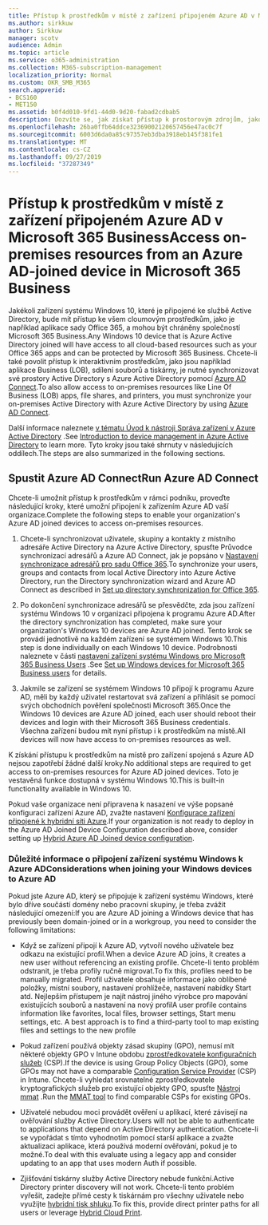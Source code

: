 ```yaml
---
title: Přístup k prostředkům v místě z zařízení připojeném Azure AD v Microsoft 365 Business
ms.author: sirkkuw
author: Sirkkuw
manager: scotv
audience: Admin
ms.topic: article
ms.service: o365-administration
ms.collection: M365-subscription-management
localization_priority: Normal
ms.custom: OKR_SMB_M365
search.appverid:
- BCS160
- MET150
ms.assetid: b0f4d010-9fd1-44d0-9d20-fabad2cdbab5
description: Dozvíte se, jak získat přístup k prostorovým zdrojům, jako jsou například aplikace Business Apps, sdílení souborů a tiskárny z Azure Active Directory do zařízení Windows 10.
ms.openlocfilehash: 26ba0ffb64ddce32369002120657456e47ac0c7f
ms.sourcegitcommit: 6003d6da0a85c97357eb3dba3918eb145f381fe1
ms.translationtype: MT
ms.contentlocale: cs-CZ
ms.lasthandoff: 09/27/2019
ms.locfileid: "37287349"
---
```

# <a name="access-on-premises-resources-from-an-azure-ad-joined-device-in-microsoft-365-business"></a><span data-ttu-id="b9c1a-103">Přístup k prostředkům v místě z zařízení připojeném Azure AD v Microsoft 365 Business</span><span class="sxs-lookup"><span data-stu-id="b9c1a-103">Access on-premises resources from an Azure AD-joined device in Microsoft 365 Business</span></span>

<span data-ttu-id="b9c1a-104">Jakékoli zařízení systému Windows 10, které je připojené ke službě Active Directory, bude mít přístup ke všem cloumovým prostředkům, jako je například aplikace sady Office 365, a mohou být chráněny společností Microsoft 365 Business.</span><span class="sxs-lookup"><span data-stu-id="b9c1a-104">Any Windows 10 device that is Azure Active Directory joined will have access to all cloud-based resources such as your Office 365 apps and can be protected by Microsoft 365 Business.</span></span> <span data-ttu-id="b9c1a-105">Chcete-li také povolit přístup k interaktivním prostředkům, jako jsou například aplikace Business (LOB), sdílení souborů a tiskárny, je nutné synchronizovat své prostory Active Directory s Azure Active Directory pomocí [Azure AD Connect](https://docs.microsoft.com/en-us/azure/active-directory/connect/active-directory-aadconnect).</span><span class="sxs-lookup"><span data-stu-id="b9c1a-105">To also allow access to on-premises resources like Line Of Business (LOB) apps, file shares, and printers, you must synchronize your on-premises Active Directory with Azure Active Directory by using [Azure AD Connect](https://docs.microsoft.com/en-us/azure/active-directory/connect/active-directory-aadconnect).</span></span> 

<span data-ttu-id="b9c1a-106">Další informace naleznete [v tématu Úvod k nástroji Správa zařízení v Azure Active Directory](https://docs.microsoft.com/en-us/azure/active-directory/device-management-introduction) .</span><span class="sxs-lookup"><span data-stu-id="b9c1a-106">See [Introduction to device management in Azure Active Directory](https://docs.microsoft.com/en-us/azure/active-directory/device-management-introduction) to learn more.</span></span>
<span data-ttu-id="b9c1a-107">Tyto kroky jsou také shrnuty v následujících oddílech.</span><span class="sxs-lookup"><span data-stu-id="b9c1a-107">The steps are also summarized in the following sections.</span></span>

## <a name="run-azure-ad-connect"></a><span data-ttu-id="b9c1a-108">Spustit Azure AD Connect</span><span class="sxs-lookup"><span data-stu-id="b9c1a-108">Run Azure AD Connect</span></span>

<span data-ttu-id="b9c1a-109">Chcete-li umožnit přístup k prostředkům v rámci podniku, proveďte následující kroky, které umožní připojení k zařízením Azure AD vaší organizace.</span><span class="sxs-lookup"><span data-stu-id="b9c1a-109">Complete the following steps to enable your organization's Azure AD joined devices to access on-premises resources.</span></span>
  
1. <span data-ttu-id="b9c1a-110">Chcete-li synchronizovat uživatele, skupiny a kontakty z místního adresáře Active Directory na Azure Active Directory, spusťte Průvodce synchronizací adresářů a Azure AD Connect, jak je popsáno v [Nastavení synchronizace adresářů pro sadu Office 365](https://support.office.com/article/1b3b5318-6977-42ed-b5c7-96fa74b08846).</span><span class="sxs-lookup"><span data-stu-id="b9c1a-110">To synchronize your users, groups and contacts from local Active Directory into Azure Active Directory, run the Directory synchronization wizard and Azure AD Connect as described in [Set up directory synchronization for Office 365](https://support.office.com/article/1b3b5318-6977-42ed-b5c7-96fa74b08846).</span></span>
    
2. <span data-ttu-id="b9c1a-111">Po dokončení synchronizace adresářů se přesvědčte, zda jsou zařízení systému Windows 10 v organizaci připojena k programu Azure AD.</span><span class="sxs-lookup"><span data-stu-id="b9c1a-111">After the directory synchronization has completed, make sure your organization's Windows 10 devices are Azure AD joined.</span></span> <span data-ttu-id="b9c1a-112">Tento krok se provádí jednotlivě na každém zařízení se systémem Windows 10.</span><span class="sxs-lookup"><span data-stu-id="b9c1a-112">This step is done individually on each Windows 10 device.</span></span> <span data-ttu-id="b9c1a-113">Podrobnosti naleznete v části [nastavení zařízení systému Windows pro Microsoft 365 Business Users](set-up-windows-devices.md) .</span><span class="sxs-lookup"><span data-stu-id="b9c1a-113">See [Set up Windows devices for Microsoft 365 Business users](set-up-windows-devices.md) for details.</span></span> 
    
3. <span data-ttu-id="b9c1a-114">Jakmile se zařízení se systémem Windows 10 připojí k programu Azure AD, měli by každý uživatel restartovat svá zařízení a přihlásit se pomocí svých obchodních pověření společnosti Microsoft 365.</span><span class="sxs-lookup"><span data-stu-id="b9c1a-114">Once the Windows 10 devices are Azure AD joined, each user should reboot their devices and login with their Microsoft 365 Business credentials.</span></span> <span data-ttu-id="b9c1a-115">Všechna zařízení budou mít nyní přístup i k prostředkům na místě.</span><span class="sxs-lookup"><span data-stu-id="b9c1a-115">All devices will now have access to on-premises resources as well.</span></span>
    
<span data-ttu-id="b9c1a-116">K získání přístupu k prostředkům na místě pro zařízení spojená s Azure AD nejsou zapotřebí žádné další kroky.</span><span class="sxs-lookup"><span data-stu-id="b9c1a-116">No additional steps are required to get access to on-premises resources for Azure AD joined devices.</span></span> <span data-ttu-id="b9c1a-117">Toto je vestavěná funkce dostupná v systému Windows 10.</span><span class="sxs-lookup"><span data-stu-id="b9c1a-117">This is built-in functionality available in Windows 10.</span></span> 
  
<span data-ttu-id="b9c1a-118">Pokud vaše organizace není připravena k nasazení ve výše popsané konfiguraci zařízení Azure AD, zvažte nastavení [Konfigurace zařízení připojené k hybridní síti Azure](manage-windows-devices.md).</span><span class="sxs-lookup"><span data-stu-id="b9c1a-118">If your organization is not ready to deploy in the Azure AD Joined Device Configuration described above, consider setting up [Hybrid Azure AD Joined device configuration](manage-windows-devices.md).</span></span>
  
### <a name="considerations-when-joining-your-windows-devices-to-azure-ad"></a><span data-ttu-id="b9c1a-119">Důležité informace o připojení zařízení systému Windows k Azure AD</span><span class="sxs-lookup"><span data-stu-id="b9c1a-119">Considerations when joining your Windows devices to Azure AD</span></span>

<span data-ttu-id="b9c1a-120">Pokud jste Azure AD, který se připojuje k zařízení systému Windows, které bylo dříve součástí domény nebo pracovní skupiny, je třeba zvážit následující omezení:</span><span class="sxs-lookup"><span data-stu-id="b9c1a-120">If you are Azure AD joining a Windows device that has previously been domain-joined or in a workgroup, you need to consider the following limitations:</span></span>
  
- <span data-ttu-id="b9c1a-121">Když se zařízení připojí k Azure AD, vytvoří nového uživatele bez odkazu na existující profil.</span><span class="sxs-lookup"><span data-stu-id="b9c1a-121">When a device Azure AD joins, it creates a new user without referencing an existing profile.</span></span> <span data-ttu-id="b9c1a-122">Chcete-li tento problém odstranit, je třeba profily ručně migrovat.</span><span class="sxs-lookup"><span data-stu-id="b9c1a-122">To fix this, profiles need to be manually migrated.</span></span> <span data-ttu-id="b9c1a-123">Profil uživatele obsahuje informace jako oblíbené položky, místní soubory, nastavení prohlížeče, nastavení nabídky Start atd. Nejlepším přístupem je najít nástroj jiného výrobce pro mapování existujících souborů a nastavení na nový profil</span><span class="sxs-lookup"><span data-stu-id="b9c1a-123">A user profile contains information like favorites, local files, browser settings, Start menu settings, etc. A best approach is to find a third-party tool to map existing files and settings to the new profile</span></span>

- <span data-ttu-id="b9c1a-124">Pokud zařízení používá objekty zásad skupiny (GPO), nemusí mít některé objekty GPO v Intune obdobu [zprostředkovatele konfiguračních služeb](https://docs.microsoft.com/windows/configuration/provisioning-packages/how-it-pros-can-use-configuration-service-providers) (CSP).</span><span class="sxs-lookup"><span data-stu-id="b9c1a-124">If the device is using Group Policy Objects (GPO), some GPOs may not have a comparable [Configuration Service Provider](https://docs.microsoft.com/windows/configuration/provisioning-packages/how-it-pros-can-use-configuration-service-providers) (CSP) in Intune.</span></span> <span data-ttu-id="b9c1a-125">Chcete-li vyhledat srovnatelné zprostředkovatele kryptografických služeb pro existující objekty GPO, spusťte [Nástroj mmat](https://www.microsoft.com/download/details.aspx?id=45520) .</span><span class="sxs-lookup"><span data-stu-id="b9c1a-125">Run the [MMAT tool](https://www.microsoft.com/download/details.aspx?id=45520) to find comparable CSPs for existing GPOs.</span></span>

- <span data-ttu-id="b9c1a-126">Uživatelé nebudou moci provádět ověření u aplikací, které závisejí na ověřování služby Active Directory.</span><span class="sxs-lookup"><span data-stu-id="b9c1a-126">Users will not be able to authenticate to applications that depend on Active Directory authentication.</span></span> <span data-ttu-id="b9c1a-127">Chcete-li se vypořádat s tímto vyhodnotím pomocí starší aplikace a zvažte aktualizaci aplikace, která používá moderní ověřování, pokud je to možné.</span><span class="sxs-lookup"><span data-stu-id="b9c1a-127">To deal with this evaluate using a legacy app and consider updating to an app that uses modern Auth if possible.</span></span>

- <span data-ttu-id="b9c1a-128">Zjišťování tiskárny služby Active Directory nebude funkční.</span><span class="sxs-lookup"><span data-stu-id="b9c1a-128">Active Directory printer discovery will not work.</span></span> <span data-ttu-id="b9c1a-129">Chcete-li tento problém vyřešit, zadejte přímé cesty k tiskárnám pro všechny uživatele nebo využijte [hybridní tisk shluku](https://docs.microsoft.com/windows-server/administration/hybrid-cloud-print/hybrid-cloud-print-deploy).</span><span class="sxs-lookup"><span data-stu-id="b9c1a-129">To fix this, provide direct printer paths for all users or leverage [Hybrid Cloud Print](https://docs.microsoft.com/windows-server/administration/hybrid-cloud-print/hybrid-cloud-print-deploy).</span></span>
